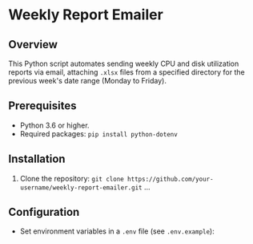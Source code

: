# Weekly Report Emailer

## Overview
This Python script automates sending weekly CPU and disk utilization reports via email, attaching `.xlsx` files from a specified directory for the previous week's date range (Monday to Friday).

## Prerequisites
- Python 3.6 or higher.
- Required packages: `pip install python-dotenv`

## Installation
1. Clone the repository: `git clone https://github.com/your-username/weekly-report-emailer.git`
...

## Configuration
- Set environment variables in a `.env` file (see `.env.example`):

